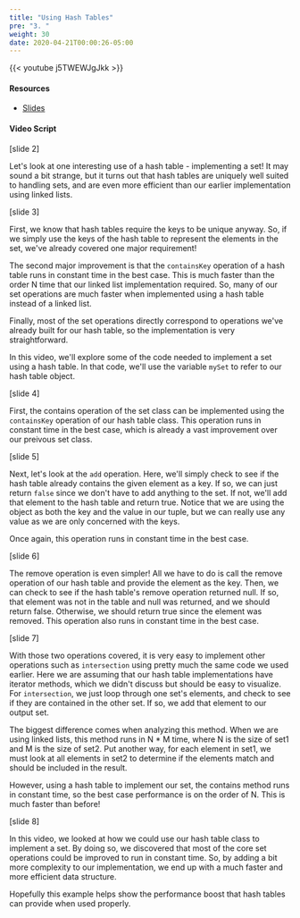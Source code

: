 ```yaml
---
title: "Using Hash Tables"
pre: "3. "
weight: 30
date: 2020-04-21T00:00:26-05:00
---
```


{{< youtube j5TWEWJgJkk >}}

#### Resources

* [Slides](/3-cc310/11-hash-tables/03-using-hash-tables-slides.pptx)

#### Video Script

[slide 2]

Let's look at one interesting use of a hash table - implementing a set! It may sound a bit strange, but it turns out that hash tables are uniquely well suited to handling sets, and are even more efficient than our earlier implementation using linked lists.

[slide 3]

First, we know that hash tables require the keys to be unique anyway. So, if we simply use the keys of the hash table to represent the elements in the set, we've already covered one major requirement!

The second major improvement is that the `containsKey` operation of a hash table runs in constant time in the best case. This is much faster than the order N time that our linked list implementation required. So, many of our set operations are much faster when implemented using a hash table instead of a linked list.

Finally, most of the set operations directly correspond to operations we've already built for our hash table, so the implementation is very straightforward.

In this video, we'll explore some of the code needed to implement a set using a hash table. In that code, we'll use the variable `mySet` to refer to our hash table object.

[slide 4]

First, the contains operation of the set class can be implemented using the `containsKey` operation of our hash table class. This operation runs in constant time in the best case, which is already a vast improvement over our preivous set class. 

[slide 5]

Next, let's look at the `add` operation. Here, we'll simply check to see if the hash table already contains the given element as a key. If so, we can just return `false` since we don't have to add anything to the set. If not, we'll add that element to the hash table and return true. Notice that we are using the object as both the key and the value in our tuple, but we can really use any value as we are only concerned with the keys. 

Once again, this operation runs in constant time in the best case.

[slide 6]

The remove operation is even simpler! All we have to do is call the remove operation of our hash table and provide the element as the key. Then, we can check to see if the hash table's remove operation returned null. If so, that element was not in the table and null was returned, and we should return false. Otherwise, we should return true since the element was removed. This operation also runs in constant time in the best case.

[slide 7]

With those two operations covered, it is very easy to implement other operations such as `intersection` using pretty much the same code we used earlier. Here we are assuming that our hash table implementations have iterator methods, which we didn't discuss but should be easy to visualize. For `intersection`, we just loop through one set's elements, and check to see if they are contained in the other set. If so, we add that element to our output set. 

The biggest difference comes when analyzing this method. When we are using linked lists, this method runs in N * M time, where N is the size of set1 and M is the size of set2. Put another way, for each element in set1, we must look at all elements in set2 to determine if the elements match and should be included in the result.

However, using a hash table to implement our set, the contains method runs in constant time, so the best case performance is on the order of N. This is much faster than before!

[slide 8]

In this video, we looked at how we could use our hash table class to implement a set. By doing so, we discovered that most of the core set operations could be improved to run in constant time. So, by adding a bit more complexity to our implementation, we end up with a much faster and more efficient data structure.

Hopefully this example helps show the performance boost that hash tables can provide when used properly.

